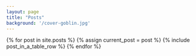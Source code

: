```yaml
---
layout: page
title: "Posts"
background: '/cover-goblin.jpg'
---
```


<table class="table table-striped">
  {% for post in site.posts %}
    {% assign current_post = post %}
    {% include post_in_a_table_row %}
  {% endfor %}
</table>
